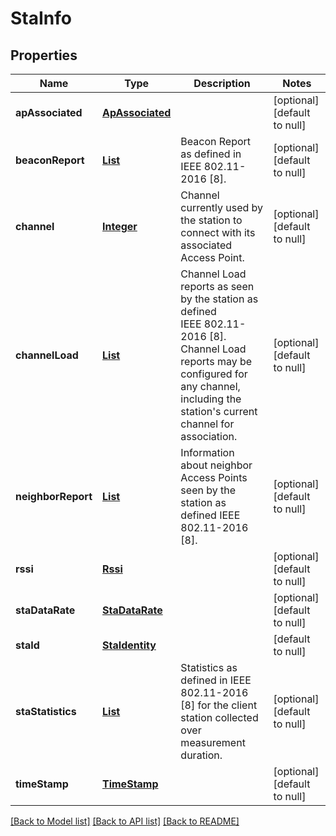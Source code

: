 # StaInfo
## Properties

Name | Type | Description | Notes
------------ | ------------- | ------------- | -------------
**apAssociated** | [**ApAssociated**](ApAssociated.md) |  | [optional] [default to null]
**beaconReport** | [**List**](BeaconReport.md) | Beacon Report as defined in IEEE 802.11-2016 [8].  | [optional] [default to null]
**channel** | [**Integer**](integer.md) | Channel currently used by the station to connect with its associated Access Point. | [optional] [default to null]
**channelLoad** | [**List**](ChannelLoad.md) | Channel Load reports as seen by the station as defined IEEE 802.11-2016 [8]. Channel Load reports may be configured for any channel, including the station&#39;s current channel for association. | [optional] [default to null]
**neighborReport** | [**List**](NeighborReport.md) | Information about neighbor Access Points seen by the station as defined IEEE 802.11-2016 [8]. | [optional] [default to null]
**rssi** | [**Rssi**](Rssi.md) |  | [optional] [default to null]
**staDataRate** | [**StaDataRate**](StaDataRate.md) |  | [optional] [default to null]
**staId** | [**StaIdentity**](StaIdentity.md) |  | [default to null]
**staStatistics** | [**List**](StaStatistics.md) | Statistics as defined in IEEE 802.11-2016 [8] for the client station collected over measurement duration. | [optional] [default to null]
**timeStamp** | [**TimeStamp**](TimeStamp.md) |  | [optional] [default to null]

[[Back to Model list]](../README.md#documentation-for-models) [[Back to API list]](../README.md#documentation-for-api-endpoints) [[Back to README]](../README.md)

